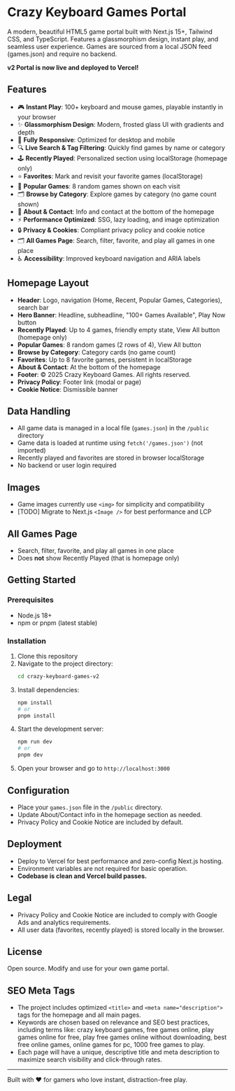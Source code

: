# Crazy Keyboard Games Portal

A modern, beautiful HTML5 game portal built with Next.js 15+, Tailwind CSS, and TypeScript. Features a glassmorphism design, instant play, and seamless user experience. Games are sourced from a local JSON feed (games.json) and require no backend.

**v2 Portal is now live and deployed to Vercel!**

## Features

- 🎮 **Instant Play**: 100+ keyboard and mouse games, playable instantly in your browser
- ✨ **Glassmorphism Design**: Modern, frosted glass UI with gradients and depth
- 📱 **Fully Responsive**: Optimized for desktop and mobile
- 🔍 **Live Search & Tag Filtering**: Quickly find games by name or category
- 🕹️ **Recently Played**: Personalized section using localStorage (homepage only)
- ⭐ **Favorites**: Mark and revisit your favorite games (localStorage)
- 🔄 **Popular Games**: 8 random games shown on each visit
- 🗂️ **Browse by Category**: Explore games by category (no game count shown)
- 📝 **About & Contact**: Info and contact at the bottom of the homepage
- ⚡ **Performance Optimized**: SSG, lazy loading, and image optimization
- 🔒 **Privacy & Cookies**: Compliant privacy policy and cookie notice
- 🗂️ **All Games Page**: Search, filter, favorite, and play all games in one place
- ♿ **Accessibility**: Improved keyboard navigation and ARIA labels

## Homepage Layout

- **Header**: Logo, navigation (Home, Recent, Popular Games, Categories), search bar
- **Hero Banner**: Headline, subheadline, "100+ Games Available", Play Now button
- **Recently Played**: Up to 4 games, friendly empty state, View All button (homepage only)
- **Popular Games**: 8 random games (2 rows of 4), View All button
- **Browse by Category**: Category cards (no game count)
- **Favorites**: Up to 8 favorite games, persistent in localStorage
- **About & Contact**: At the bottom of the homepage
- **Footer**: © 2025 Crazy Keyboard Games. All rights reserved.
- **Privacy Policy**: Footer link (modal or page)
- **Cookie Notice**: Dismissible banner

## Data Handling

- All game data is managed in a local file (`games.json`) in the `/public` directory
- Game data is loaded at runtime using `fetch('/games.json')` (not imported)
- Recently played and favorites are stored in browser localStorage
- No backend or user login required

## Images

- Game images currently use `<img>` for simplicity and compatibility
- [TODO] Migrate to Next.js `<Image />` for best performance and LCP

## All Games Page

- Search, filter, favorite, and play all games in one place
- Does **not** show Recently Played (that is homepage only)

## Getting Started

### Prerequisites

- Node.js 18+
- npm or pnpm (latest stable)

### Installation

1. Clone this repository
2. Navigate to the project directory:
   ```bash
   cd crazy-keyboard-games-v2
   ```
3. Install dependencies:
   ```bash
   npm install
   # or
   pnpm install
   ```
4. Start the development server:
   ```bash
   npm run dev
   # or
   pnpm dev
   ```
5. Open your browser and go to `http://localhost:3000`

## Configuration

- Place your `games.json` file in the `/public` directory.
- Update About/Contact info in the homepage section as needed.
- Privacy Policy and Cookie Notice are included by default.

## Deployment

- Deploy to Vercel for best performance and zero-config Next.js hosting.
- Environment variables are not required for basic operation.
- **Codebase is clean and Vercel build passes.**

## Legal

- Privacy Policy and Cookie Notice are included to comply with Google Ads and analytics requirements.
- All user data (favorites, recently played) is stored locally in the browser.

## License

Open source. Modify and use for your own game portal.

## SEO Meta Tags

- The project includes optimized `<title>` and `<meta name="description">` tags for the homepage and all main pages.
- Keywords are chosen based on relevance and SEO best practices, including terms like: crazy keyboard games, free games online, play games online for free, play free games online without downloading, best free online games, online games for pc, 1000 free games to play.
- Each page will have a unique, descriptive title and meta description to maximize search visibility and click-through rates.

---

Built with ❤️ for gamers who love instant, distraction-free play.
